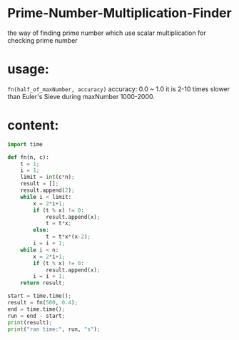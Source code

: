 # Prime-Number-Multiplication-Finder
the way of finding prime number which use scalar multiplication for checking prime number

# usage:
`
fn(half_of_maxNumber, accuracy)
`
accuracy: 0.0 ~ 1.0
it is 2-10 times slower than Euler's Sieve during maxNumber 1000-2000.

# content:

```python
import time

def fn(n, c):
	t = 1;
	i = 1;
	limit = int(c*n);
	result = [];
	result.append(2);
	while i < limit:
		x = 2*i+1;
		if (t % x) != 0:
			result.append(x);
			t = t*x;
		else:
			t = t*x*(x-2);
		i = i + 1;
	while i < n:
		x = 2*i+1;
		if (t % x) != 0:
			result.append(x);
		i = i + 1;
	return result;

start = time.time();
result = fn(500, 0.4);
end = time.time();
run = end - start;
print(result);
print("ran time:", run, "s");
```
